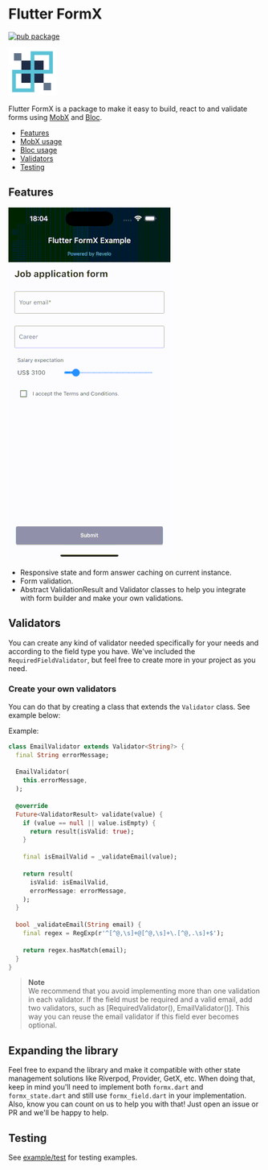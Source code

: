 # Flutter FormX

[![pub package](https://img.shields.io/pub/v/flutter_formx?style=plastic&logo=flutter)](https://pub.dev/packages/flutter_formx)

![Flutter FormX Logo](https://raw.githubusercontent.com/revelojobs/flutter_formx/main/doc/static/FormX_Symbol96.png)

Flutter FormX is a package to make it easy to build, react to and validate forms using [MobX](https://pub.dev/packages/mobx) and [Bloc](https://pub.dev/packages/bloc).

- [Features](#features)
- [MobX usage](https://github.com/revelotech/flutter_formx/tree/main/lib/src/form/mobx)
- [Bloc usage](https://github.com/revelotech/flutter_formx/tree/main/lib/src/form/bloc)
- [Validators](#validators)
- [Testing](#testing)

## Features

![Working form gif](https://raw.githubusercontent.com/revelojobs/flutter_formx/main/doc/static/FormX_example.gif)

- Responsive state and form answer caching on current instance.
- Form validation.
- Abstract ValidationResult and Validator classes to help you integrate with form builder and make your own validations.


## Validators
You can create any kind of validator needed specifically for your needs and according to the field type you have. We've included the `RequiredFieldValidator`, but feel free to create more in your project as you need.

### Create your own validators
You can do that by creating a class that extends the `Validator` class. See example below:

Example:

```dart
class EmailValidator extends Validator<String?> {
  final String errorMessage;

  EmailValidator(
    this.errorMessage,
  );

  @override
  Future<ValidatorResult> validate(value) {
    if (value == null || value.isEmpty) {
      return result(isValid: true);
    }

    final isEmailValid = _validateEmail(value);

    return result(
      isValid: isEmailValid,
      errorMessage: errorMessage,
    );
  }

  bool _validateEmail(String email) {
    final regex = RegExp(r'^[^@,\s]+@[^@,\s]+\.[^@,.\s]+$');

    return regex.hasMatch(email);
  }
}

```

> **Note**<br/>
> We recommend that you avoid implementing more than one validation in each validator. If the field must be required and a valid email, add two validators, such as [RequiredValidator(), EmailValidator()]. This way you can reuse the email validator if this field ever becomes optional.

## Expanding the library

Feel free to expand the library and make it compatible with other state management solutions like Riverpod, Provider, GetX, etc. When doing that, keep in mind you'll need to implement both `formx.dart` and `formx_state.dart` and still use `formx_field.dart` in your implementation. Also, know you can count on us to help you with that! Just open an issue or PR and we'll be happy to help.

## Testing

See [example/test](https://github.com/revelojobs/flutter_formx/tree/main/test/form) for testing examples.
